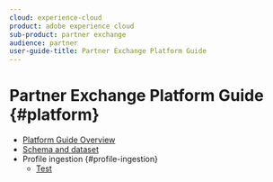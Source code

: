 ```yaml
---
cloud: experience-cloud
product: adobe experience cloud
sub-product: partner exchange
audience: partner
user-guide-title: Partner Exchange Platform Guide
---
```


# Partner Exchange Platform Guide {#platform}

+ [Platform Guide Overview](platform-overview.md)
+ [Schema and dataset](schema-and-dataset.md)
+ Profile ingestion {#profile-ingestion}
  + [Test](profile-ingestion/test.md)
